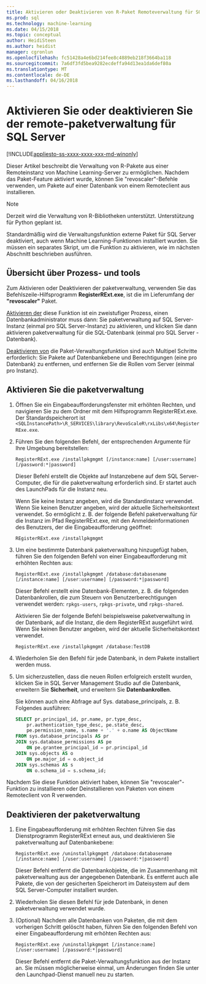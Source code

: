 ```yaml
---
title: Aktivieren oder Deaktivieren von R-Paket Remoteverwaltung für SQL Server-Machine Learning | Microsoft Docs
ms.prod: sql
ms.technology: machine-learning
ms.date: 04/15/2018
ms.topic: conceptual
author: HeidiSteen
ms.author: heidist
manager: cgronlun
ms.openlocfilehash: fc51428a4e6bd214fee8c4889eb218f3664ba118
ms.sourcegitcommit: 7a6df3fd5bea9282ecdeffa94d13ea1da6def80a
ms.translationtype: MT
ms.contentlocale: de-DE
ms.lasthandoff: 04/16/2018
---
```

# <a name="enable-or-disable-remote-package-management-for-sql-server"></a>Aktivieren Sie oder deaktivieren Sie der remote-paketverwaltung für SQL Server
[!INCLUDE[appliesto-ss-xxxx-xxxx-xxx-md-winonly](../../includes/appliesto-ss-xxxx-xxxx-xxx-md-winonly.md)]

Dieser Artikel beschreibt die Verwaltung von R-Pakete aus einer Remoteinstanz von Machine Learning-Server zu ermöglichen. Nachdem das Paket-Feature aktiviert wurde, können Sie "revoscaler"-Befehle verwenden, um Pakete auf einer Datenbank von einem Remoteclient aus installieren.

> [!NOTE]
> Derzeit wird die Verwaltung von R-Bibliotheken unterstützt. Unterstützung für Python geplant ist.

Standardmäßig wird die Verwaltungsfunktion externe Paket für SQL Server deaktiviert, auch wenn Machine Learning-Funktionen installiert wurden. Sie müssen ein separates Skript, um die Funktion zu aktivieren, wie im nächsten Abschnitt beschrieben ausführen.

## <a name="overview-of-process-and-tools"></a>Übersicht über Prozess- und tools

Zum Aktivieren oder Deaktivieren der paketverwaltung, verwenden Sie das Befehlszeile-Hilfsprogramm **RegisterRExt.exe**, ist die im Lieferumfang der **"revoscaler"** Paket.

[Aktivieren der](#bkmk_enable) diese Funktion ist ein zweistufiger Prozess, einen Datenbankadministrator muss dann: Sie paketverwaltung auf SQL Server-Instanz (einmal pro SQL Server-Instanz) zu aktivieren, und klicken Sie dann aktivieren paketverwaltung für die SQL-Datenbank (einmal pro SQL Server -Datenbank).

[Deaktivieren von](#bkmk_disable) die Paket-Verwaltungsfunktion sind auch Multipel Schritte erforderlich: Sie Pakete auf Datenbankebene und Berechtigungen (eine pro Datenbank) zu entfernen, und entfernen Sie die Rollen vom Server (einmal pro Instanz).

## <a name="bkmk_enable"></a> Aktivieren Sie die paketverwaltung

1. Öffnen Sie ein Eingabeaufforderungsfenster mit erhöhten Rechten, und navigieren Sie zu dem Ordner mit dem Hilfsprogramm RegisterRExt.exe. Der Standardspeicherort ist `<SQLInstancePath>\R_SERVICES\library\RevoScaleR\rxLibs\x64\RegisterRExe.exe`.

2. Führen Sie den folgenden Befehl, der entsprechenden Argumente für Ihre Umgebung bereitstellen:

    `RegisterRExt.exe /installpkgmgmt [/instance:name] [/user:username] [/password:*|password]`

    Dieser Befehl erstellt die Objekte auf Instanzebene auf dem SQL Server-Computer, die für die paketverwaltung erforderlich sind. Er startet auch des LaunchPads für die Instanz neu.

    Wenn Sie keine Instanz angeben, wird die Standardinstanz verwendet. Wenn Sie keinen Benutzer angeben, wird der aktuelle Sicherheitskontext verwendet. So ermöglicht z. B. der folgende Befehl paketverwaltung für die Instanz im Pfad RegisterRExt.exe, mit den Anmeldeinformationen des Benutzers, der die Eingabeaufforderung geöffnet:

    `REgisterRExt.exe /installpkgmgmt`

3. Um eine bestimmte Datenbank paketverwaltung hinzugefügt haben, führen Sie den folgenden Befehl von einer Eingabeaufforderung mit erhöhten Rechten aus:

    `RegisterRExt.exe /installpkgmgmt /database:databasename [/instance:name] [/user:username] [/password:*|password]`
   
    Dieser Befehl erstellt eine Datenbank-Elementen, z. B. die folgenden Datenbankrollen, die zum Steuern von Benutzerberechtigungen verwendet werden: `rpkgs-users`, `rpkgs-private`, und `rpkgs-shared`.

    Aktivieren Sie der folgende Befehl beispielsweise paketverwaltung in der Datenbank, auf die Instanz, die dem RegisterRExt ausgeführt wird. Wenn Sie keinen Benutzer angeben, wird der aktuelle Sicherheitskontext verwendet.

    `RegisterRExt.exe /installpkgmgmt /database:TestDB`

4. Wiederholen Sie den Befehl für jede Datenbank, in dem Pakete installiert werden muss.

5. Um sicherzustellen, dass die neuen Rollen erfolgreich erstellt wurden, klicken Sie in SQL Server Management Studio auf die Datenbank, erweitern Sie **Sicherheit**, und erweitern Sie **Datenbankrollen**.

    Sie können auch eine Abfrage auf Sys. database_principals, z. B. Folgendes ausführen:

    ```SQL
    SELECT pr.principal_id, pr.name, pr.type_desc,   
        pr.authentication_type_desc, pe.state_desc,   
        pe.permission_name, s.name + '.' + o.name AS ObjectName  
    FROM sys.database_principals AS pr  
    JOIN sys.database_permissions AS pe  
        ON pe.grantee_principal_id = pr.principal_id  
    JOIN sys.objects AS o  
        ON pe.major_id = o.object_id  
    JOIN sys.schemas AS s  
        ON o.schema_id = s.schema_id;
    ```

Nachdem Sie diese Funktion aktiviert haben, können Sie "revoscaler"-Funktion zu installieren oder Deinstallieren von Paketen von einem Remoteclient von R verwenden.

## <a name="bkmk_disable"></a> Deaktivieren der paketverwaltung

1. Eine Eingabeaufforderung mit erhöhten Rechten führen Sie das Dienstprogramm RegisterRExt erneut aus, und deaktivieren Sie paketverwaltung auf Datenbankebene:

    `RegisterRExt.exe /uninstallpkgmgmt /database:databasename [/instance:name] [/user:username] [/password:*|password]`

    Dieser Befehl entfernt die Datenbankobjekte, die im Zusammenhang mit paketverwaltung aus der angegebenen Datenbank. Es entfernt auch alle Pakete, die von der gesicherten Speicherort im Dateisystem auf dem SQL Server-Computer installiert wurden.

2. Wiederholen Sie diesen Befehl für jede Datenbank, in denen paketverwaltung verwendet wurde.

3.  (Optional) Nachdem alle Datenbanken von Paketen, die mit dem vorherigen Schritt gelöscht haben, führen Sie den folgenden Befehl von einer Eingabeaufforderung mit erhöhten Rechten aus:

    `RegisterRExt.exe /uninstallpkgmgmt [/instance:name] [/user:username] [/password:*|password]`

    Dieser Befehl entfernt die Paket-Verwaltungsfunktion aus der Instanz an. Sie müssen möglicherweise einmal, um Änderungen finden Sie unter den Launchpad-Dienst manuell neu zu starten.

